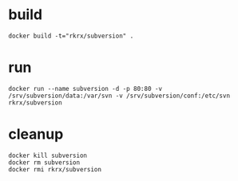 # build

	docker build -t="rkrx/subversion" .

# run

	docker run --name subversion -d -p 80:80 -v /srv/subversion/data:/var/svn -v /srv/subversion/conf:/etc/svn rkrx/subversion

# cleanup

	docker kill subversion
	docker rm subversion
	docker rmi rkrx/subversion